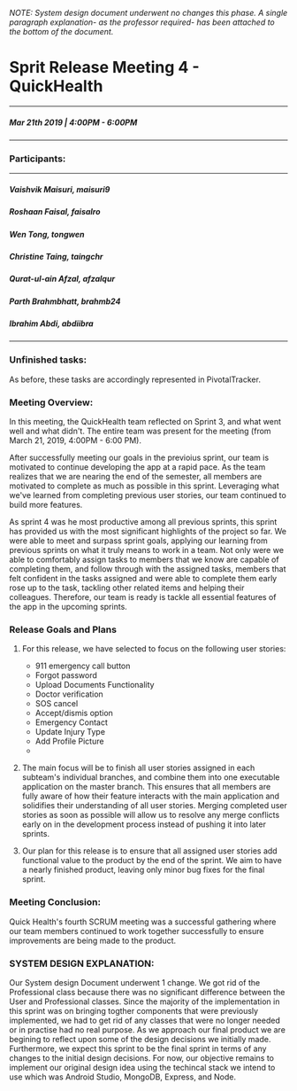 *NOTE: System design document underwent no changes this phase. A single paragraph explanation- as the professor required- has been attached to the bottom of the document.*

# Sprit Release Meeting 4 - QuickHealth
---
##### Mar 21th 2019 | 4:00PM - 6:00PM
***
### Participants:
***
##### Vaishvik Maisuri, maisuri9
##### Roshaan Faisal, faisalro
##### Wen Tong, tongwen
##### Christine Taing, taingchr
##### Qurat-ul-ain Afzal, afzalqur
##### Parth Brahmbhatt, brahmb24 
##### Ibrahim Abdi, abdiibra
***

### Unfinished tasks:


As before, these tasks are accordingly represented in PivotalTracker. 

### Meeting Overview:

In this meeting, the QuickHealth team reflected on Sprint 3, and what went well and what didn't. The entire team was present for the meeting (from March 21, 2019, 4:00PM - 6:00 PM).

After successfully meeting our goals in the previoius sprint, our team is motivated to continue developing the app at a rapid pace. As the team realizes that we are nearing the end of the semester, all members are motivated to complete as much as possible in this sprint. Leveraging what we've learned from completing previous user stories, our team continued to build more features.

As sprint 4 was he most productive among all previous sprints, this sprint has provided us with the most significant highlights of the project so far. We were able to meet and surpass sprint goals, applying our learning from previous sprints on what it truly means to work in a team. Not only were we able to comfortably assign tasks to members that we know are capable of completing them, and follow through with the assigned tasks, members that felt confident in the tasks assigned and were able to complete them early rose up to the task, tackling other related items and helping their colleagues. Therefore, our team is ready is tackle all essential features of the app in the upcoming sprints.

### Release Goals and Plans 
1. For this release, we have selected to focus on the following user stories: 
	- 911 emergency call button
	- Forgot password
	- Upload Documents Functionality
	- Doctor verification
	- SOS cancel
	- Accept/dismis option
	- Emergency Contact
	- Update Injury Type
	- Add Profile Picture
	- 

2. The main focus will be to finish all user stories assigned in each subteam's individual branches, and combine them into one executable application on the master branch. This ensures that all members are fully aware of how their feature interacts with the main application and solidifies their understanding of all user stories. Merging completed user stories as soon as possible will allow us to resolve any merge conflicts early on in the development process instead of pushing it into later sprints.

3. Our plan for this release is to ensure that all assigned user stories add functional value to the product by the end of the sprint. We aim to have a nearly finished product, leaving only minor bug fixes for the final sprint.


### Meeting Conclusion:
Quick Health's fourth SCRUM meeting was a successful gathering where our team members continued to work together successfully to ensure improvements are being made to the product.

### SYSTEM DESIGN EXPLANATION:

Our System design Document underwent 1 change. We got rid of the Professional class because there was no significant difference between the User and Professional classes. Since the majority of the implementation in this sprint was on bringing togther components that were previously implemented, we had to get rid of any classes that were no longer needed or in practise had no real purpose.
As we approach our final product we are begining to reflect upon some of the design decisions we initially made. Furthermore, we expect this sprint to be the final sprint in terms of any changes to the initial design decisions. For now, our objective remains to implement our original design idea using the techincal stack we intend to use which was Android Studio, MongoDB, Express, and Node.
